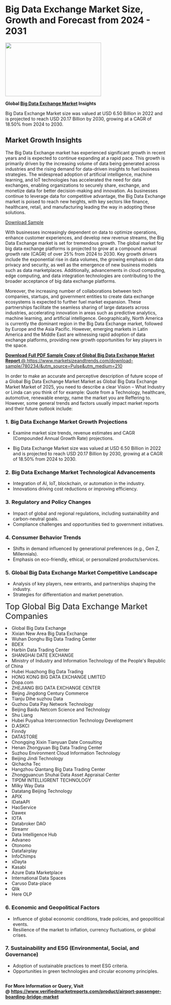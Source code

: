 <H1>Big Data Exchange Market Size, Growth and Forecast from 2024 - 2031</H1><img class="aligncenter size-medium wp-image-584254" src="https://thirdeyenews.in/wp-content/uploads/2024/09/Global-Market-Research-300x168.jpeg" alt="" width="300" height="168" /><p><strong>Global&nbsp;<a href="https://www.marketsizeandtrends.com/download-sample/780234/&amp;utm_source=Pulse&amp;utm_medium=210">Big Data Exchange Market</a> Insights</strong></p><p>Big Data Exchange Market size was valued at USD 6.50 Billion in 2022 and is projected to reach USD 20.17 Billion by 2030, growing at a CAGR of 18.50% from 2024 to 2030.</p><p><h2>Market Growth Insights</h2> <p>The Big Data Exchange market has experienced significant growth in recent years and is expected to continue expanding at a rapid pace. This growth is primarily driven by the increasing volume of data being generated across industries and the rising demand for data-driven insights to fuel business strategies. The widespread adoption of artificial intelligence, machine learning, and IoT technologies has accelerated the need for data exchanges, enabling organizations to securely share, exchange, and monetize data for better decision-making and innovation. As businesses continue to leverage data for competitive advantage, the Big Data Exchange market is poised to reach new heights, with key sectors like finance, healthcare, retail, and manufacturing leading the way in adopting these solutions.</p> <p><a href="#">Download Sample</a></p> <p>With businesses increasingly dependent on data to optimize operations, enhance customer experiences, and develop new revenue streams, the Big Data Exchange market is set for tremendous growth. The global market for big data exchange platforms is projected to grow at a compound annual growth rate (CAGR) of over 25% from 2024 to 2030. Key growth drivers include the exponential rise in data volumes, the growing emphasis on data privacy and security, as well as the emergence of new business models such as data marketplaces. Additionally, advancements in cloud computing, edge computing, and data integration technologies are contributing to the broader acceptance of big data exchange platforms.</p> <p>Moreover, the increasing number of collaborations between tech companies, startups, and government entities to create data exchange ecosystems is expected to further fuel market expansion. These partnerships facilitate the seamless sharing of large datasets across industries, accelerating innovation in areas such as predictive analytics, machine learning, and artificial intelligence. Geographically, North America is currently the dominant region in the Big Data Exchange market, followed by Europe and the Asia Pacific. However, emerging markets in Latin America and the Middle East are witnessing rapid adoption of data exchange platforms, providing new growth opportunities for key players in the space.</p> <p><a href="#"></p><p><span class=""><strong>Download Full PDF Sample Copy of Global Big Data Exchange Market Report</strong> @ <a href="https://www.marketsizeandtrends.com/download-sample/780234/&amp;utm_source=Pulse&amp;utm_medium=210" target="_blank">https://www.marketsizeandtrends.com/download-sample/780234/&amp;utm_source=Pulse&amp;utm_medium=210</a></span></p><p>In order to make an accurate and perceptive description of future scope of a Global&nbsp;Big Data Exchange Market Market as Global&nbsp;Big Data Exchange Market Market of 2025, you need to describe a clear Vision &ndash; What Industry or Linda can you think of for example: Quote from a Technology, healthcare, automotive, renewable energy, name the market you are Reffering to. However, some general trends and factors usually impact market reports and their future outlook include:</p><h3>1.&nbsp;<strong>Big Data Exchange Market Growth Projections</strong></h3><ul><li>Examine market size trends, revenue estimates and CAGR (Compounded Annual Growth Rate) projections.</li><li><p>Big Data Exchange Market size was valued at USD 6.50 Billion in 2022 and is projected to reach USD 20.17 Billion by 2030, growing at a CAGR of 18.50% from 2024 to 2030.</p></li></ul><h3>2.&nbsp;<strong>Big Data Exchange Market Technological Advancements</strong></h3><ul><li>Integration of AI, IoT, blockchain, or automation in the industry.</li><li>Innovations driving cost reductions or improving efficiency.</li></ul><h3>3.&nbsp;<strong>Regulatory and Policy Changes</strong></h3><ul><li>Impact of global and regional regulations, including sustainability and carbon-neutral goals.</li><li>Compliance challenges and opportunities tied to government initiatives.</li></ul><h3>4.&nbsp;<strong>Consumer Behavior Trends</strong></h3><ul><li>Shifts in demand influenced by generational preferences (e.g., Gen Z, Millennials).</li><li>Emphasis on eco-friendly, ethical, or personalized products/services.</li></ul><h3>5.&nbsp;<strong>Global Big Data Exchange Market Competitive Landscape</strong></h3><ul><li>Analysis of key players, new entrants, and partnerships shaping the industry.</li><li>Strategies for differentiation and market penetration.</li></ul><p data-pm-slice="1 1 []"><span style="color: inherit; font-family: inherit; font-size: 25px;">Top Global Big Data Exchange Market Companies</span></p><div class="" data-test-id=""><p><li>Global Big Data Exchange</li><li> Xixian New Area Big Data Exchange</li><li> Wuhan Donghu Big Data Trading Center</li><li> BDEX</li><li> Harbin Data Trading Center</li><li> SHANGHAI DATE EXCHANGE</li><li> Ministry of Industry and Information Technology of the People's Republic of China</li><li> Hubei Huazhong Big Data Trading</li><li> HONG KONG BIG DATA EXCHANGE LIMITED</li><li> Dopa.com</li><li> ZHEJIANG BIG DATA EXCHANGE CENTER</li><li> Beijng Jingdong Century Commerce</li><li> Tianju Dihe suzhou Data</li><li> Guzhou Data Pay Network Technology</li><li> Beijing Baidu Netcom Science and Technology</li><li> Shu Liang</li><li> Hubei Puyahua Interconnection Technology Development</li><li> D.ASKCI</li><li> Finndy</li><li> DATASTORE</li><li> Chongqing Xixin Tianyuan Date Consulting</li><li> Henan Zhongyuan Big Data Trading Center</li><li> Suzhou Environment Cloud Information Technology</li><li> Beijing Jindi Technology</li><li> Qichacha Tec</li><li> Hangzhou Qiantang Big Data Trading Center</li><li> Zhongguancun Shuhai Data Asset Appraisal Center</li><li> TIPDM INTELLIGRENT TECHNOLOGY</li><li> Milky Way Data</li><li> Datatang Beijing Technology</li><li> APIX</li><li> IDataAPI</li><li> HaoService</li><li> Dawex</li><li> IOTA</li><li> Databroker DAO</li><li> Streamr</li><li> Data Intelligence Hub</li><li> Advaneo</li><li> Otonomo</li><li> Datafairplay</li><li> InfoChimps</li><li> xDayta</li><li> Kasabi</li><li> Azure Data Marketplace</li><li> International Data Spaces</li><li> Caruso Data-place</li><li> Qlik</li><li> Here OLP</li></p></div><h3>6.&nbsp;<strong>Economic and Geopolitical Factors</strong></h3><ul><li>Influence of global economic conditions, trade policies, and geopolitical events.</li><li>Resilience of the market to inflation, currency fluctuations, or global crises.</li></ul><h3>7.&nbsp;<strong>Sustainability and ESG (Environmental, Social, and Governance)</strong></h3><ul><li>Adoption of sustainable practices to meet ESG criteria.</li><li>Opportunities in green technologies and circular economy principles.</li></ul><h2><strong style="font-size: 14px;">For More Information or Query, Visit @&nbsp;</strong><a style="background-color: #ffffff; font-size: 14px;" href="https://www.marketsizeandtrends.com/report/big-data-exchange-market/" target="_blank">https://www.verifiedmarketreports.com/product/airport-passenger-boarding-bridge-market</a></h2>
